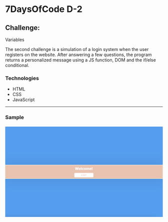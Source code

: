 # 7DaysOfCode D-2

## Challenge: 
Variables

The second challenge is a simulation of a login system when the user registers on the website. After answering a few questions, the program returns a personalized message using a JS function, DOM and the if/else conditional.

### Technologies

- HTML
- CSS
- JavaScript

---

### Sample

<h4 align="center"><img src="./assets/7DaysOfCode-D-2.png"></h4>

